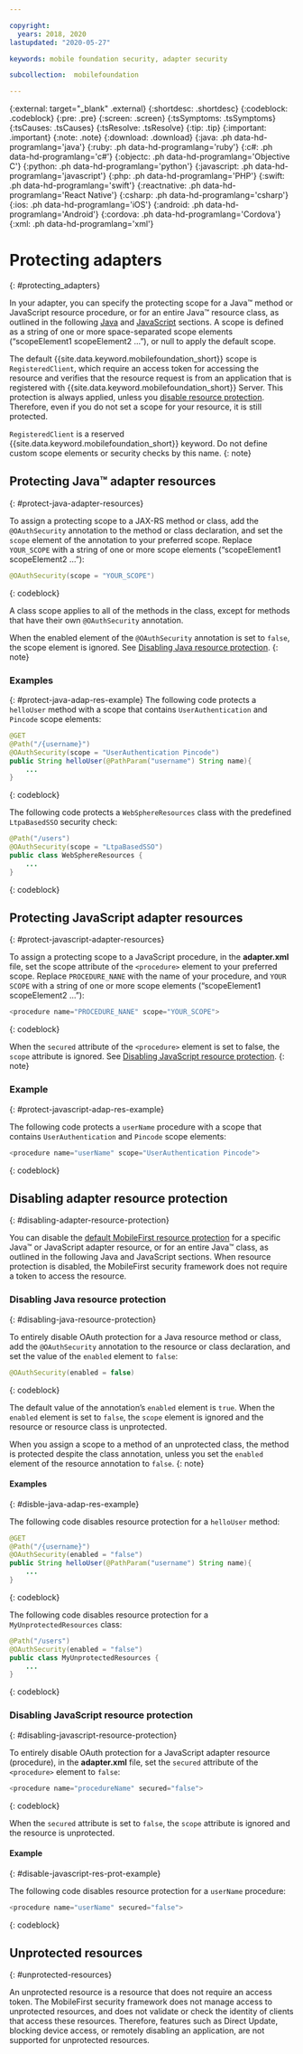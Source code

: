 ```yaml
---

copyright:
  years: 2018, 2020
lastupdated: "2020-05-27"

keywords: mobile foundation security, adapter security

subcollection:  mobilefoundation

---
```


{:external: target="_blank" .external}
{:shortdesc: .shortdesc}
{:codeblock: .codeblock}
{:pre: .pre}
{:screen: .screen}
{:tsSymptoms: .tsSymptoms}
{:tsCauses: .tsCauses}
{:tsResolve: .tsResolve}
{:tip: .tip}
{:important: .important}
{:note: .note}
{:download: .download}
{:java: .ph data-hd-programlang='java'}
{:ruby: .ph data-hd-programlang='ruby'}
{:c#: .ph data-hd-programlang='c#'}
{:objectc: .ph data-hd-programlang='Objective C'}
{:python: .ph data-hd-programlang='python'}
{:javascript: .ph data-hd-programlang='javascript'}
{:php: .ph data-hd-programlang='PHP'}
{:swift: .ph data-hd-programlang='swift'}
{:reactnative: .ph data-hd-programlang='React Native'}
{:csharp: .ph data-hd-programlang='csharp'}
{:ios: .ph data-hd-programlang='iOS'}
{:android: .ph data-hd-programlang='Android'}
{:cordova: .ph data-hd-programlang='Cordova'}
{:xml: .ph data-hd-programlang='xml'}

# Protecting adapters
{: #protecting_adapters}

In your adapter, you can specify the protecting scope for a Java&trade; method or JavaScript resource procedure, or for an entire Java&trade; resource class, as outlined in the following [Java](#protect-java-adapter-resources) and [JavaScript](#protect-javascript-adapter-resources) sections. A scope is defined as a string of one or more space-separated scope elements (“scopeElement1 scopeElement2 …”), or null to apply the default scope.

The default {{site.data.keyword.mobilefoundation_short}} scope is `RegisteredClient`, which require an access token for accessing the resource and verifies that the resource request is from an application that is registered with {{site.data.keyword.mobilefoundation_short}} Server. This protection is always applied, unless you [disable resource protection](#disabling-resource-protection). Therefore, even if you do not set a scope for your resource, it is still protected.

`RegisteredClient` is a reserved {{site.data.keyword.mobilefoundation_short}} keyword. Do not define custom scope elements or security checks by this name.
{: note}

## Protecting Java&trade; adapter resources
{: #protect-java-adapter-resources}

To assign a protecting scope to a JAX-RS method or class, add the `@OAuthSecurity` annotation to the method or class declaration, and set the `scope` element of the annotation to your preferred scope. Replace `YOUR_SCOPE` with a string of one or more scope elements (“scopeElement1 scopeElement2 …”):

```java
@OAuthSecurity(scope = "YOUR_SCOPE")
```
{: codeblock}

A class scope applies to all of the methods in the class, except for methods that have their own `@OAuthSecurity` annotation.

When the enabled element of the `@OAuthSecurity` annotation is set to `false`, the scope element is ignored. See [Disabling Java resource protection](#disabling-java-resource-protection).
{: note}

### Examples
{: #protect-java-adap-res-example}
The following code protects a `helloUser` method with a scope that contains `UserAuthentication` and `Pincode` scope elements:

```java
@GET
@Path("/{username}")
@OAuthSecurity(scope = "UserAuthentication Pincode")
public String helloUser(@PathParam("username") String name){
    ...
}
```
{: codeblock}

The following code protects a `WebSphereResources` class with the predefined `LtpaBasedSSO` security check:

```java
@Path("/users")
@OAuthSecurity(scope = "LtpaBasedSSO")
public class WebSphereResources {
    ...
}
```
{: codeblock}

## Protecting JavaScript adapter resources
{: #protect-javascript-adapter-resources}

To assign a protecting scope to a JavaScript procedure, in the **adapter.xml** file, set the scope attribute of the `<procedure>` element to your preferred scope. Replace `PROCEDURE_NANE` with the name of your procedure, and `YOUR SCOPE` with a string of one or more scope elements (“scopeElement1 scopeElement2 …”):

```javascript
<procedure name="PROCEDURE_NANE" scope="YOUR_SCOPE">
```
{: codeblock}

When the `secured` attribute of the `<procedure>` element is set to false, the `scope` attribute is ignored. See [Disabling JavaScript resource protection](#disabling-javascript-resource-protection).
{: note}

### Example
{: #protect-javascript-adap-res-example}

The following code protects a `userName` procedure with a scope that contains `UserAuthentication` and `Pincode` scope elements:

```javascript
<procedure name="userName" scope="UserAuthentication Pincode">
```
{: codeblock}

## Disabling adapter resource protection
{: #disabling-adapter-resource-protection}

You can disable the [default MobileFirst resource protection](#protecting_adapters_resources) for a specific Java&trade; or JavaScript adapter resource, or for an entire Java&trade; class, as outlined in the following Java and JavaScript sections. When resource protection is disabled, the MobileFirst security framework does not require a token to access the resource.

### Disabling Java resource protection
{: #disabling-java-resource-protection}

To entirely disable OAuth protection for a Java resource method or class, add the `@OAuthSecurity` annotation to the resource or class declaration, and set the value of the `enabled` element to `false`:

```java
@OAuthSecurity(enabled = false)
```
{: codeblock}

The default value of the annotation’s `enabled` element is `true`. When the `enabled` element is set to `false`, the `scope` element is ignored and the resource or resource class is unprotected.

When you assign a scope to a method of an unprotected class, the method is protected despite the class annotation, unless you set the `enabled` element of the resource annotation to `false`.
{: note}

#### Examples
{: #disble-java-adap-res-example}

The following code disables resource protection for a `helloUser` method:

```java
@GET
@Path("/{username}")
@OAuthSecurity(enabled = "false")
public String helloUser(@PathParam("username") String name){
    ...
}
```
{: codeblock}

The following code disables resource protection for a `MyUnprotectedResources` class:

```java
@Path("/users")
@OAuthSecurity(enabled = "false")
public class MyUnprotectedResources {
    ...
}
```
{: codeblock}

### Disabling JavaScript resource protection
{: #disabling-javascript-resource-protection}

To entirely disable OAuth protection for a JavaScript adapter resource (procedure), in the **adapter.xml** file, set the `secured` attribute of the `<procedure>` element to `false`:

```javascript
<procedure name="procedureName" secured="false">
```
{: codeblock}

When the `secured` attribute is set to `false`, the `scope` attribute is ignored and the resource is unprotected.

#### Example
{: #disable-javascript-res-prot-example}

The following code disables resource protection for a `userName` procedure:

```javascript
<procedure name="userName" secured="false">
```
{: codeblock}

## Unprotected resources
{: #unprotected-resources}

An unprotected resource is a resource that does not require an access token. The MobileFirst security framework does not manage access to unprotected resources, and does not validate or check the identity of clients that access these resources. Therefore, features such as Direct Update, blocking device access, or remotely disabling an application, are not supported for unprotected resources.
